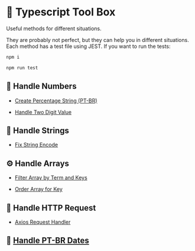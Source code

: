 # 🧰 Typescript Tool Box

Useful methods for different situations.

They are probably not perfect, but they can help you in different situations.
Each method has a test file using JEST. If you want to run the tests:

```bash
npm i
```

```bash
npm run test
```

## 🔨 Handle Numbers

- [Create Percentage String (PT-BR)](https://github.com/profdangarcia/typescript-tool-box/tree/main/CreatePercentageString)

- [Handle Two Digit Value](https://github.com/profdangarcia/typescript-tool-box/tree/main/HandleTwoDigitValue)

## 🔧 Handle Strings

- [Fix String Encode](https://github.com/profdangarcia/typescript-tool-box/tree/main/FixStringEncode)

## ⚙️ Handle Arrays

- [Filter Array by Term and Keys](https://github.com/profdangarcia/typescript-tool-box/tree/main/FilterArrayByTermAndKeys)

- [Order Array for Key](https://github.com/profdangarcia/typescript-tool-box/tree/main/OrderArrayForKey)

## 🔩 Handle HTTP Request

- [Axios Request Handler](https://github.com/profdangarcia/typescript-tool-box/tree/main/AxiosRequestHandler)


## 📅 [Handle PT-BR Dates](https://github.com/profdangarcia/typescript-tool-box/tree/main/Dates)


